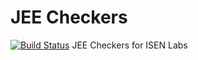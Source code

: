 # JEE Checkers

[![Build Status](https://travis-ci.org/ncreton/JEE-Checkers.svg?branch=master)](https://travis-ci.org/ncreton/JEE-Checkers)
JEE Checkers for ISEN Labs

